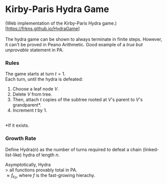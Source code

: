 # Kirby-Paris Hydra Game

(Web implementation of the Kirby-Paris Hydra game.)[https://frkns.github.io/HydraGame] 
<br><br>
The hydra game can be shown to always terminate in finite steps. However, it can't be proved in Peano Arithmetic. Good example of a *true but unprovable* statement in PA.

### Rules

The game starts at turn $t = 1$.<br>
Each turn, until the hydra is defeated:
1. Choose a leaf node $V$.
2. Delete $V$ from tree.
3. Then, attach $t$ copies of the subtree rooted at $V$'s parent to $V$'s grandparent*.
4. Increment $t$ by $1$.
<BR>
   *If it exists.

### Growth Rate

Define $\text{Hydra}(n)$ as the number of turns required to defeat a chain (linked-list-like) hydra of length $n$.<BR>

Asymptotically, $\text{Hydra}$<BR>
$>$ all functions provably total in PA.<BR>
$\approx f_{\epsilon_0}$, where $f$ is the fast-growing hierachy.<BR>


